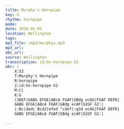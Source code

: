 ```yaml
---
title: Murphy's Hornpipe
key: G
rhythm: hornpipe
mode: 
date: 2016-01-01
location: Wellington
tags:
mp3_file: /mp3/murphys.mp3
mp3_url: 
abc_url: 
source: Wellington
transcription: id:hn-hornpipe-52
abc: |
    X:52
    T:Murphy's Hornpipe
    R:hornpipe
    Z:id:hn-hornpipe-52
    M:C|
    K:G
    (3DEF|GABG EFGE|ABcA FGAF|GBdg ecAG|FGAF DEFD|
    GABG EFGE|ABcA FGAF|GBdg ecAF|G2GF G2:|
    |:Bc|dedc Bcd2|efed ^cdef|~g3d ecAG|FGAF DEFD|
    GABG EFGE|ABcA FGAF|GBdg ecAF|G2GF G2:|
    
---
```


